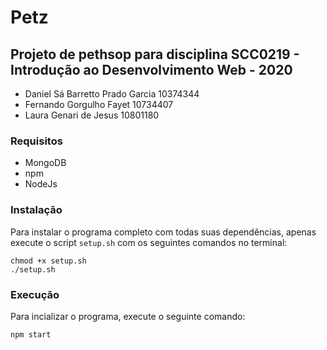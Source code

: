 # Petz
## Projeto de pethsop para disciplina SCC0219 - Introdução ao Desenvolvimento Web - 2020

* Daniel Sá Barretto Prado Garcia 10374344
* Fernando Gorgulho Fayet 10734407
* Laura Genari de Jesus 10801180

### Requisitos
* MongoDB
* npm
* NodeJs

### Instalação

Para instalar o programa completo com todas suas dependências, apenas execute o script `setup.sh` com os seguintes comandos no terminal:

```
chmod +x setup.sh
./setup.sh
```
### Execução

Para incializar o programa, execute o seguinte comando:
```
npm start
```